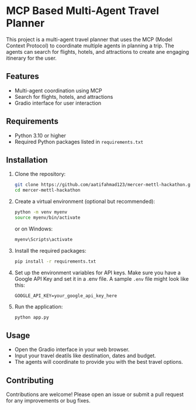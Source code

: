 # MCP Based Multi-Agent Travel Planner

This project is a multi-agent travel planner that uses the MCP (Model Context Protocol) to coordinate multiple agents in planning a trip. The agents can search for flights, hotels, and attractions to create ane engaging itinerary for the user.

## Features
- Multi-agent coordination using MCP
- Search for flights, hotels, and attractions
- Gradio interface for user interaction

## Requirements
- Python 3.10 or higher
- Required Python packages listed in `requirements.txt`

## Installation
1. Clone the repository:
   ```bash
   git clone https://github.com/aatifahmad123/mercer-mettl-hackathon.git
   cd mercer-mettl-hackathon
    ```
2. Create a virtual environment (optional but recommended):
   ```bash
   python -m venv myenv
   source myenv/bin/activate  
   ```
   or on Windows:
   ```bash
   myenv\Scripts\activate
   ```

2. Install the required packages:
   ```bash
   pip install -r requirements.txt
   ```
   
3. Set up the environment variables for API keys. Make sure you have a Google API Key and set it in a .env file. A sample `.env` file might look like this:
   ```
   GOOGLE_API_KEY=your_google_api_key_here
   ```

4. Run the application:
   ```bash
   python app.py
   ```
## Usage
- Open the Gradio interface in your web browser.
- Input your travel deatils like destination, dates and budget.
- The agents will coordinate to provide you with the best travel options.

## Contributing
Contributions are welcome! Please open an issue or submit a pull request for any improvements or bug fixes.
